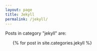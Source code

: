 ```yaml
---
layout: page
title: Jekyll
permalink: /jekyll/
---
```




<p>Posts in category "jekyll" are:</p>

<ul>
  {% for post in site.categories.jekyll %}
